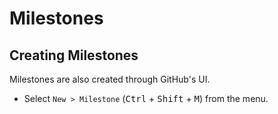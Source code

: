 # Milestones

## Creating Milestones <a name="milestones"></a>

Milestones are also created through GitHub's UI.

- Select `New > Milestone` (<kbd>Ctrl</kbd> + <kbd>Shift</kbd> + <kbd>M</kbd>) from the menu.